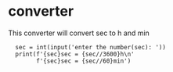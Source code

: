 # converter
This converter will convert sec to h and min

      sec = int(input('enter the number(sec): '))
      print(f'{sec}sec = {sec//3600}h\n'
            f'{sec}sec = {sec//60}min')
